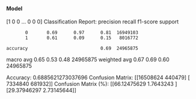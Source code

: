 #### Model
[1 0 0 ... 0 0 0]
Classification Report:
              precision    recall  f1-score   support

           0       0.69      0.97      0.81  16949103
           1       0.61      0.09      0.15   8016772

    accuracy                           0.69  24965875
   macro avg       0.65      0.53      0.48  24965875
weighted avg       0.67      0.69      0.60  24965875

Accuracy: 0.6885621273037696
Confusion Matrix:
[[16508624   440479]
 [ 7334840   681932]]
Confusion Matrix (%):
[[66.12475629  1.7643243 ]
 [29.37946297  2.73145644]]
